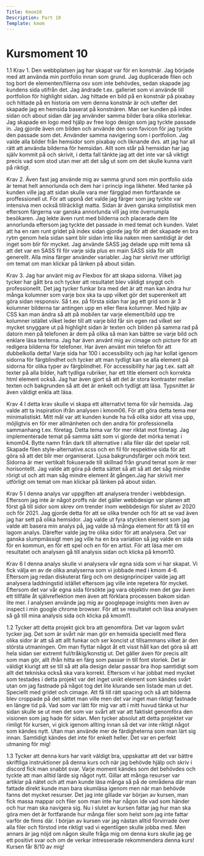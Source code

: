 ```yaml
---
Title: Kmom10
Description: Part 10
Template: kmom
---
```


Kursmoment 10
==================
1.1
Krav 1. Den webbplatsen jag har skapat var för en konstnär. Jag började med att använda min portfolio innan som grund. Jag duplicerade filen och tog bort de elementen/filerna osv som inte behövdes, sedan skapade jag kundens sida utifrån det. Jag ändrade t.ex. galleriet som vi använde till portfolion för highlight sidan. Jag hittade en bild på en konstnär på pixabay och hittade på en historia om vem denna konstnär är och utefter det skapade jag en hemsida baserat på konstnären. Man ser kunden på index sidan och about sidan där jag använder samma bilder bara olika storlekar. Jag skapade en logo med hjälp av free logo design som jag tyckte passade in. Jag gjorde även om bilden och använde den som favicon för jag tyckte den passade som det. Använder samma navigering som i portfolion. Jag valde alla bilder från hemsidor som pixabay och liknande dvs. att jag har all rätt att använda bilderna för hemsidan.
Allt som står på hemsidan har jag själv kommit på och skrivit, i detta fall tänkte jag att det inte var så viktigt precis vad som stod utan mer att det såg ut som om det skulle kunna varit på riktigt.  

Krav 2. Även fast jag använde mig av samma grund som min portfolio sida är temat helt annorlunda och dem har i princip inga likheter.
Med tanke på kunden ville jag att sidan skulle vara mer färgglad men fortfarande se proffessionell ut. För att uppnå det valde jag färger som jag tyckte var intensiva men också tillräckligt matta. Sidan är även ganska simplistisk men eftersom färgerna var ganska annorlunda vill jag inte överrumpla besökaren. Jag lekte även runt med bilderna och placerade dem lite annorlunda eftersom jag tyckte det passade in med temat och kunden.
Valet att ha en ram runt gridet på index sidan gjorde jag för att det skapade en bra rytm genom hela sidan samt blir sidan inte lika naken men samtidigt är det inget som blir för mycket. Jag använde SASS jag delade upp mitt tema så att det var en SASS fil för varje sida plus en main SASS sida för allt generellt. Alla mina färger använder variabler. Jag har skrivit mer utförligt om temat om man klickar på länken på about sidan.  

Krav 3. Jag har använt mig av Flexbox för att skapa sidorna. Vilket jag tycker har gått bra och tycker att resultatet blev väldigt snyggt och professionellt. Det jag tycker funkar bra med det är att man kan ändra hur många kolumner som varje box ska ta upp vilket gör det superenkelt att göra sidan responsiv. Så t.ex. på första sidan har jag ett grid som är 3 kolumner bilderna tar antingen upp en eller flera kolumner. Med hjälp av CSS kan man ändra så att på mobilen tar varje element/bild upp tre kolumner istället vilket leder till att varje bild får sin egen rad vilket ser mycket snyggare ut på highlight sidan är texten och bilden på samma rad på datorn men på telefonen är dem på olika så man kan bättre se varje bild och enklare läsa texterna. Jag har även använt mig av cimage och picture för att redigera bilderna för telefoner. Har även använt min telefon för att dubbelkolla detta! Varje sida har 100 i accessibility och jag har kollat igenom sidorna för färgblindhet och tycker att man tydligt kan se alla element på sidorna för olika typer av färgblindhet. För accessibility har jag t.ex. satt alt texter på alla bilder, haft tydliga rubriker, har ett title element och korrekta html element också. Jag har även gjort så att det är stora kontraster mellan texten och bakgrunden så att det är enkelt och tydligt att läsa. Typsnittet är även väldigt enkla att läsa.  

Krav 4
I detta krav skulle vi skapa ett alternativt tema för vår hemsida. Jag valde att ta inspiration ifrån analysen i kmom06. För att göra detta tema mer minimalistiskt. Mitt mål var att kunden kunde ha två olika sidor att visa upp, möjligtvis en för mer allmänheten och den andra för professionella sammanhang t.ex. företag. Detta tema var för mer riktat mot företag. Jag implementerade temat på samma sätt som vi gjorde det mörka temat i kmom04. Bytte namn från dark till alternative i alla filer där det spelar roll. Skapade filen style-alternative.scss och en fil för respektive sida för att göra så att det blir mer organiserat. Ljusa bakgrundsfärger och mörk text. Sidorna är mer vertikalt fokuserade till skillnad från grund temat som är mer horisontellt. Jag valde att göra på detta sättet så att så att det såg mindre rörigt ut och att man såg mindre element åt gången.Jag har skrivit mer utförligt om temat om man klickar på länken på about sidan.  

Krav 5
I denna analys var uppgiften att analysera trender i webbdesign. Eftersom jag inte är något proffs när det gäller webbdesign var planen att först gå till sidor som skrev om trender inom webbdesign för slutet av 2020 och för 2021. Jag gjorde detta för att se olika trender och för att se vad även jag har sett på olika hemsidor. Jag valde ut fyra stycken element som jag valde att basera min analys på, jag valde så många element för att få till en lagom analys. Därefter valde jag tre olika sidor för att analysera. Det var ganska slumpmässigt men jag ville ha en bra variation så jag valde en sida för en kommun, en för ett spel och en för en artist. För att läsa mer om resultatet och analysen gå till analysis sidan och klicka på kmom10.  

Krav 6
I denna analys skulle vi analysera vår egna sida som vi har skapat. Vi fick välja en av de olika analyserna som vi jobbade med i kmom 4-6. Eftersom jag redan diskuterat färg och om designprinciper valde jag att analysera laddningstid istället eftersom jag ville inte repetera för mycket. Eftersom det var vår egna sida försökte jag vara objektiv men det gav även ett tillfälle åt självreflektion men även att förklara processen bakom sidan lite mer. I analysen använde jag mig av googlepage insights men även av inspect i min google chrome browser. För att se resultatet och läsa analysen så gå till mina analysis sida och klicka på kmom11.  

1.2 Tycker att detta projekt gick bra att genomföra. Det var lagom svårt tycker jag. Det som är svårt när man gör en hemsida speciellt med flera olika sidor är att så att allt funkar och ser koncist ut tillsammans vilket är den största utmaningen. Om man flyttar något åt ett visst håll kan det göra så att hela sidan ser extremt ful/tråkig/konstig ut. Det gäller även för precis allt som man gör, allt ifrån hitta en färg som passar in till font storlek. Det är väldigt klurigt att se till så att alla design delar passar bra ihop samtidigt som allt det tekniska också ska vara korrekt.
Eftersom vi har jobbat med mycket som testades i detta projekt var det inget unikt element som kändes svårt utan om jag fastnade på något tog det lite klurande sen listade man ut det. Speciellt med gridet och cimage. Att få till rätt spacing och så att bilderna blev croppade på det sättet man ville men det var inget man riktigt fastnade en längre tid på. Vad som var lätt för mig var att i mitt huvud tänka ut hur sidan skulle se ut men det som var svårt att var att faktiskt genomföra den visionen som jag hade för sidan. Men tycker absolut att detta projektet var rimligt för kursen, vi gick igenom allting innan så det var inte riktigt något som kändes nytt. Utan man använde mer de färdigheterna som man lärt sig innan. Samtidigt kändes det inte för enkelt heller. Det var en perfekt utmaning för mig!  

1.3 Tycker att denna kurs har varit väldigt bra, uppskattar att det var bättre skriftliga instruktioner på denna kurs och när jag behövde hjälp och skriv i discord fick man snabbt svar. Varje moment kändes som det behövdes och tyckte att man alltid lärde sig något nytt. Gillar att många resurser var artiklar på nätet och att man kunde läsa många så på de områdena där man fattade direkt kunde man bara skumläsa igenom men när man behövde fanns det mycket resurser. Det jag inte gillade var början av kursen, man fick massa mappar och filer som man inte har någon ide vad som händer och hur man ska navigera sig. Nu i slutet av kursen fattar jag hur man ska göra men det är fortfarande hur många filer som helst som jag inte fattar varför de finns där.
I början av kursen var jag nästan alltid förvirrade över alla filer och förstod inte riktigt vad vi egentligen skulle jobba med. Men annars är jag nöjd om någon skulle fråga mig om denna kurs skulle jag ge ett positivt svar och om de verkar intresserade rekommendera denna kurs! Kursen får 8/10 av mig!
